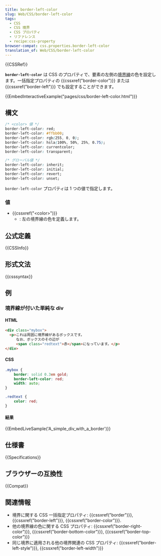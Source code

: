 ```yaml
---
title: border-left-color
slug: Web/CSS/border-left-color
tags:
  - CSS
  - CSS 境界
  - CSS プロパティ
  - リファレンス
  - recipe:css-property
browser-compat: css.properties.border-left-color
translation_of: Web/CSS/border-left-color
---
```

{{CSSRef}}

**`border-left-color`** は CSS のプロパティで、要素の左側の[境界線](/ja/docs/Web/CSS/border)の色を設定します。一括指定プロパティの {{cssxref("border-color")}} または {{cssxref("border-left")}} でも設定することができます。

{{EmbedInteractiveExample("pages/css/border-left-color.html")}}

## 構文

```css
/* <color> 値 */
border-left-color: red;
border-left-color: #ffbb00;
border-left-color: rgb(255, 0, 0);
border-left-color: hsla(100%, 50%, 25%, 0.75);
border-left-color: currentcolor;
border-left-color: transparent;

/* グローバル値 */
border-left-color: inherit;
border-left-color: initial;
border-left-color: revert;
border-left-color: unset;
```

`border-left-color` プロパティは 1 つの値で指定します。

### 値

- {{cssxref("&lt;color&gt;")}}
  - : 左の境界線の色を定義します。

## 公式定義

{{CSSInfo}}

## 形式文法

{{csssyntax}}

## 例

<h3 id="A_simple_div_with_a_border">境界線が付いた単純な div</h3>

#### HTML

```html
<div class="mybox">
  <p>これは周囲に境界線があるボックスです。
     なお、ボックスのその辺が
     <span class="redtext">赤</span>になっています。</p>
</div>
```

#### CSS

```css
.mybox {
    border: solid 0.3em gold;
    border-left-color: red;
    width: auto;
}

.redtext {
    color: red;
}
```

#### 結果

{{EmbedLiveSample('A_simple_div_with_a_border')}}

## 仕様書

{{Specifications}}

## ブラウザーの互換性

{{Compat}}

## 関連情報

- 境界に関する CSS 一括指定プロパティ: {{cssxref("border")}}, {{cssxref("border-left")}}, {{cssxref("border-color")}}.
- 他の境界線の色に関する CSS プロパティ: {{cssxref("border-right-color")}}, {{cssxref("border-bottom-color")}}, {{cssxref("border-top-color")}}
- 同じ境界に適用される他の境界関連の CSS プロパティ: {{cssxref("border-left-style")}}, {{cssxref("border-left-width")}}

